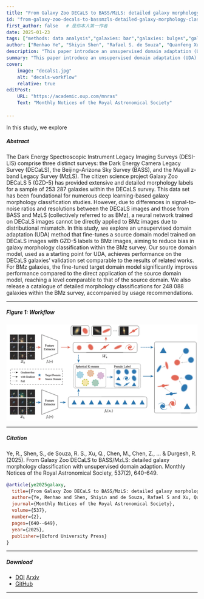 ```yaml
---
title: "From Galaxy Zoo DECaLS to BASS/MzLS: detailed galaxy morphology classification with unsupervised domain adaption" 
id: "from-galaxy-zoo-decals-to-bassmzls-detailed-galaxy-morphology-classification-with-unsupervised-domain-adaption"
first_author: false   # 是你本人第一作者
date: 2025-01-23  
tags: ["methods: data analysis","galaxies: bar","galaxies: bulges","galaxies: general","galaxies: interactions"]
author: ["Renhao Ye", "Shiyin Shen", "Rafael S. de Souza", "Quanfeng Xu", <strong>Mi Chen</strong>, "Zhu Chen", " Emille E O Ishida","Alberto Krone-Martins", "Rupesh Durgesh"]
description: "This paper introduce an unsupervised domain adaptation (UDA) method that fine-tunes a source domain model trained on DECaLS images with GZD-5 labels to BMz images, aiming to reduce bias in galaxy morphology classification within the BMz survey. Published in Monthly Notices of the Royal Astronomical Society, 2025." 
summary: "This paper introduce an unsupervised domain adaptation (UDA) method that fine-tunes a source domain model trained on DECaLS images with GZD-5 labels to BMz images, aiming to reduce bias in galaxy morphology classification within the BMz survey. Published in Monthly Notices of the Royal Astronomical Society, 2025." 
cover:
    image: "decals1.jpg"
    alt: "decals-workflow"
    relative: true
editPost:
    URL: "https://academic.oup.com/mnras"
    Text: "Monthly Notices of the Royal Astronomical Society"

---
```

In this study, we explore 

##### Abstract

The Dark Energy Spectroscopic Instrument Legacy Imaging Surveys (DESI-LIS) comprise three distinct surveys: the Dark Energy Camera Legacy Survey (DECaLS), the Beijing–Arizona Sky Survey (BASS), and the Mayall z-band Legacy Survey (MzLS). The citizen science project Galaxy Zoo DECaLS 5 (GZD-5) has provided extensive and detailed morphology labels for a sample of 253 287 galaxies within the DECaLS survey. This data set has been foundational for numerous deep learning-based galaxy morphology classification studies. However, due to differences in signal-to-noise ratios and resolutions between the DECaLS images and those from BASS and MzLS (collectively referred to as BMz), a neural network trained on DECaLS images cannot be directly applied to BMz images due to distributional mismatch. In this study, we explore an unsupervised domain adaptation (UDA) method that fine-tunes a source domain model trained on DECaLS images with GZD-5 labels to BMz images, aiming to reduce bias in galaxy morphology classification within the BMz survey. Our source domain model, used as a starting point for UDA, achieves performance on the DECaLS galaxies’ validation set comparable to the results of related works. For BMz galaxies, the fine-tuned target domain model significantly improves performance compared to the direct application of the source domain model, reaching a level comparable to that of the source domain. We also release a catalogue of detailed morphology classifications for 248 088 galaxies within the BMz survey, accompanied by usage recommendations.

---

##### Figure 1: Workflow

![](decals1.jpg)


---

##### Citation

Ye, R., Shen, S., de Souza, R. S., Xu, Q., Chen, M., Chen, Z., ... & Durgesh, R. (2025). From Galaxy Zoo DECaLS to BASS/MzLS: detailed galaxy morphology classification with unsupervised domain adaption. Monthly Notices of the Royal Astronomical Society, 537(2), 640-649.

```BibTeX
@article{ye2025galaxy,
  title={From Galaxy Zoo DECaLS to BASS/MzLS: detailed galaxy morphology classification with unsupervised domain adaption},
  author={Ye, Renhao and Shen, Shiyin and de Souza, Rafael S and Xu, Quanfeng and Chen, Mi and Chen, Zhu and Ishida, Emille EO and Krone-Martins, Alberto and Durgesh, Rupesh},
  journal={Monthly Notices of the Royal Astronomical Society},
  volume={537},
  number={2},
  pages={640--649},
  year={2025},
  publisher={Oxford University Press}
}
```

---

##### Download

+ [DOI](https://doi.org/10.1093/mnras/staf025)  [Arxiv](https://arxiv.org/abs/2412.15533)
+ [GitHub](https://github.com/Rh-YE/ai4galmorph_desi) 

---
<!-- ##### Related material

+ [Presentation slides (master defence, EN)](galmoss_MasterDefence_24.05.13.pdf)
+ [Presentation slides (CN)](galmoss_chinesePRE_24.05.07.pdf)
+ [Presentation slides (SHORT, EN)](galmoss_short_23.09.25.pdf)
+ [Poster (EN)](post230925.pdf) -->